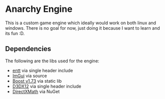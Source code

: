 # Anarchy Engine

This is a custom game engine which ideally would work on both linux and windows.
There is no goal for now, just doing it because I want to learn and its fun :D.

## Dependencies

The following are the libs used for the engine:
- [entt] via single header include
- [ImGui] via source
- [Boost v1.73] via static lib
- [D3DX12] via single header include
- [DirectXMath] via NuGet

[entt]: https://github.com/skypjack/entt
[ImGui]: https://github.com/ocornut/imgui
[Boost v1.73]: https://www.boost.org/users/history/version_1_73_0.html
[D3DX12]: https://github.com/microsoft/DirectX-Graphics-Samples/blob/master/Libraries/D3DX12/d3dx12.h
[assimp]: https://github.com/assimp/assimp
[DirectXMath]: https://github.com/microsoft/DirectXMath
